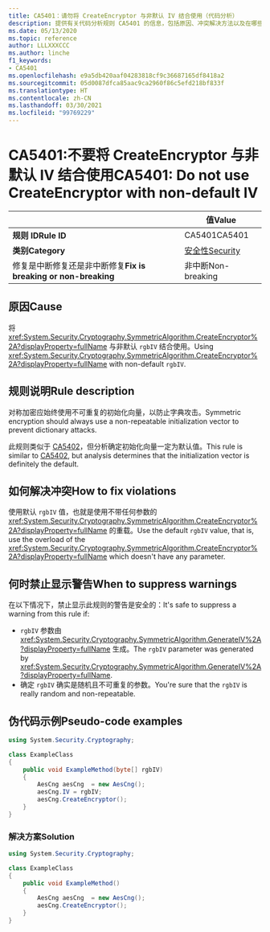 ```yaml
---
title: CA5401：请勿将 CreateEncryptor 与非默认 IV 结合使用（代码分析）
description: 提供有关代码分析规则 CA5401 的信息，包括原因、冲突解决方法以及在哪些情况下可禁止显示此规则的警告。
ms.date: 05/13/2020
ms.topic: reference
author: LLLXXXCCC
ms.author: linche
f1_keywords:
- CA5401
ms.openlocfilehash: e9a5db420aaf04283818cf9c36687165df8418a2
ms.sourcegitcommit: 05d0087dfca85aac9ca2960f86c5efd218bf833f
ms.translationtype: HT
ms.contentlocale: zh-CN
ms.lasthandoff: 03/30/2021
ms.locfileid: "99769229"
---
```

# <a name="ca5401-do-not-use-createencryptor-with-non-default-iv"></a><span data-ttu-id="691bc-103">CA5401:不要将 CreateEncryptor 与非默认 IV 结合使用</span><span class="sxs-lookup"><span data-stu-id="691bc-103">CA5401: Do not use CreateEncryptor with non-default IV</span></span>

| | <span data-ttu-id="691bc-104">值</span><span class="sxs-lookup"><span data-stu-id="691bc-104">Value</span></span> |
|-|-|
| <span data-ttu-id="691bc-105">**规则 ID**</span><span class="sxs-lookup"><span data-stu-id="691bc-105">**Rule ID**</span></span> |<span data-ttu-id="691bc-106">CA5401</span><span class="sxs-lookup"><span data-stu-id="691bc-106">CA5401</span></span>|
| <span data-ttu-id="691bc-107">**类别**</span><span class="sxs-lookup"><span data-stu-id="691bc-107">**Category**</span></span> |[<span data-ttu-id="691bc-108">安全性</span><span class="sxs-lookup"><span data-stu-id="691bc-108">Security</span></span>](security-warnings.md)|
| <span data-ttu-id="691bc-109">修复是中断修复还是非中断修复</span><span class="sxs-lookup"><span data-stu-id="691bc-109">**Fix is breaking or non-breaking**</span></span> |<span data-ttu-id="691bc-110">非中断</span><span class="sxs-lookup"><span data-stu-id="691bc-110">Non-breaking</span></span>|

## <a name="cause"></a><span data-ttu-id="691bc-111">原因</span><span class="sxs-lookup"><span data-stu-id="691bc-111">Cause</span></span>

<span data-ttu-id="691bc-112">将 <xref:System.Security.Cryptography.SymmetricAlgorithm.CreateEncryptor%2A?displayProperty=fullName> 与非默认 `rgbIV` 结合使用。</span><span class="sxs-lookup"><span data-stu-id="691bc-112">Using <xref:System.Security.Cryptography.SymmetricAlgorithm.CreateEncryptor%2A?displayProperty=fullName> with non-default `rgbIV`.</span></span>

## <a name="rule-description"></a><span data-ttu-id="691bc-113">规则说明</span><span class="sxs-lookup"><span data-stu-id="691bc-113">Rule description</span></span>

<span data-ttu-id="691bc-114">对称加密应始终使用不可重复的初始化向量，以防止字典攻击。</span><span class="sxs-lookup"><span data-stu-id="691bc-114">Symmetric encryption should always use a non-repeatable initialization vector to prevent dictionary attacks.</span></span>

<span data-ttu-id="691bc-115">此规则类似于 [CA5402](ca5402.md)，但分析确定初始化向量一定为默认值。</span><span class="sxs-lookup"><span data-stu-id="691bc-115">This rule is similar to [CA5402](ca5402.md), but analysis determines that the initialization vector is definitely the default.</span></span>

## <a name="how-to-fix-violations"></a><span data-ttu-id="691bc-116">如何解决冲突</span><span class="sxs-lookup"><span data-stu-id="691bc-116">How to fix violations</span></span>

<span data-ttu-id="691bc-117">使用默认 `rgbIV` 值，也就是使用不带任何参数的 <xref:System.Security.Cryptography.SymmetricAlgorithm.CreateEncryptor%2A?displayProperty=fullName> 的重载。</span><span class="sxs-lookup"><span data-stu-id="691bc-117">Use the default `rgbIV` value, that is, use the overload of the <xref:System.Security.Cryptography.SymmetricAlgorithm.CreateEncryptor%2A?displayProperty=fullName> which doesn't have any parameter.</span></span>

## <a name="when-to-suppress-warnings"></a><span data-ttu-id="691bc-118">何时禁止显示警告</span><span class="sxs-lookup"><span data-stu-id="691bc-118">When to suppress warnings</span></span>

<span data-ttu-id="691bc-119">在以下情况下，禁止显示此规则的警告是安全的：</span><span class="sxs-lookup"><span data-stu-id="691bc-119">It's safe to suppress a warning from this rule if:</span></span>

- <span data-ttu-id="691bc-120">`rgbIV` 参数由 <xref:System.Security.Cryptography.SymmetricAlgorithm.GenerateIV%2A?displayProperty=fullName> 生成。</span><span class="sxs-lookup"><span data-stu-id="691bc-120">The `rgbIV` parameter was generated by <xref:System.Security.Cryptography.SymmetricAlgorithm.GenerateIV%2A?displayProperty=fullName>.</span></span>
- <span data-ttu-id="691bc-121">确定 `rgbIV` 确实是随机且不可重复的参数。</span><span class="sxs-lookup"><span data-stu-id="691bc-121">You're sure that the `rgbIV` is really random and non-repeatable.</span></span>

## <a name="pseudo-code-examples"></a><span data-ttu-id="691bc-122">伪代码示例</span><span class="sxs-lookup"><span data-stu-id="691bc-122">Pseudo-code examples</span></span>

```csharp
using System.Security.Cryptography;

class ExampleClass
{
    public void ExampleMethod(byte[] rgbIV)
    {
        AesCng aesCng  = new AesCng();
        aesCng.IV = rgbIV;
        aesCng.CreateEncryptor();
    }
}
```

### <a name="solution"></a><span data-ttu-id="691bc-123">解决方案</span><span class="sxs-lookup"><span data-stu-id="691bc-123">Solution</span></span>

```csharp
using System.Security.Cryptography;

class ExampleClass
{
    public void ExampleMethod()
    {
        AesCng aesCng  = new AesCng();
        aesCng.CreateEncryptor();
    }
}
```
